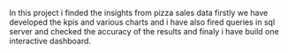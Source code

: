 In this project i finded the insights from pizza sales data firstly we have developed the kpis and various charts and i have also fired queries in sql server and checked the accuracy of the results and finaly i have build one interactive dashboard.
